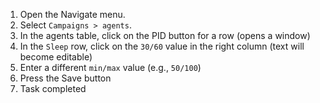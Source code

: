 1. Open the Navigate menu.
1. Select `Campaigns > agents`.
1. In the agents table, click on the PID button for a row (opens a window)
1. In the `Sleep` row, click on the `30/60` value in the right column (text will become editable)
1. Enter a different `min/max` value (e.g., `50/100`)
1. Press the Save button
1. Task completed